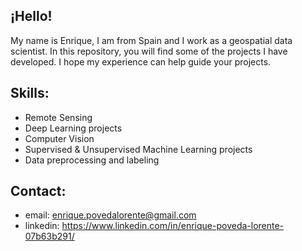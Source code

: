 ## ¡Hello!

My name is Enrique, I am from Spain and I work as a geospatial data scientist. In this repository, you will find some of the projects I have developed. I hope my experience can help guide your projects.

## Skills:
- Remote Sensing
- Deep Learning projects
- Computer Vision
- Supervised & Unsupervised Machine Learning projects
- Data preprocessing and labeling

## Contact:
- email: [enrique.povedalorente@gmail.com](mailto:enrique.povedalorente@gmail.com)
- linkedin: https://www.linkedin.com/in/enrique-poveda-lorente-07b63b291/
